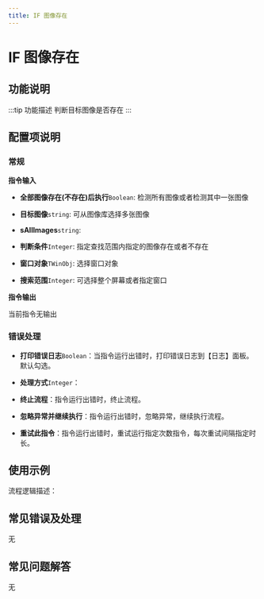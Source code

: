 ```yaml
---
title: IF 图像存在
---
```


# IF 图像存在

## 功能说明

:::tip 功能描述
判断目标图像是否存在
:::

## 配置项说明

### 常规

**指令输入**

- **全部图像存在(不存在)后执行**`Boolean`: 检测所有图像或者检测其中一张图像

- **目标图像**`string`: 可从图像库选择多张图像

- **sAllImages**`string`: 

- **判断条件**`Integer`: 指定查找范围内指定的图像存在或者不存在

- **窗口对象**`TWinObj`: 选择窗口对象

- **搜索范围**`Integer`: 可选择整个屏幕或者指定窗口


**指令输出**

当前指令无输出

### 错误处理

- **打印错误日志**`Boolean`：当指令运行出错时，打印错误日志到【日志】面板。默认勾选。

- **处理方式**`Integer`：

 - **终止流程**：指令运行出错时，终止流程。

 - **忽略异常并继续执行**：指令运行出错时，忽略异常，继续执行流程。

 - **重试此指令**：指令运行出错时，重试运行指定次数指令，每次重试间隔指定时长。

## 使用示例

流程逻辑描述：

## 常见错误及处理

无

## 常见问题解答

无

